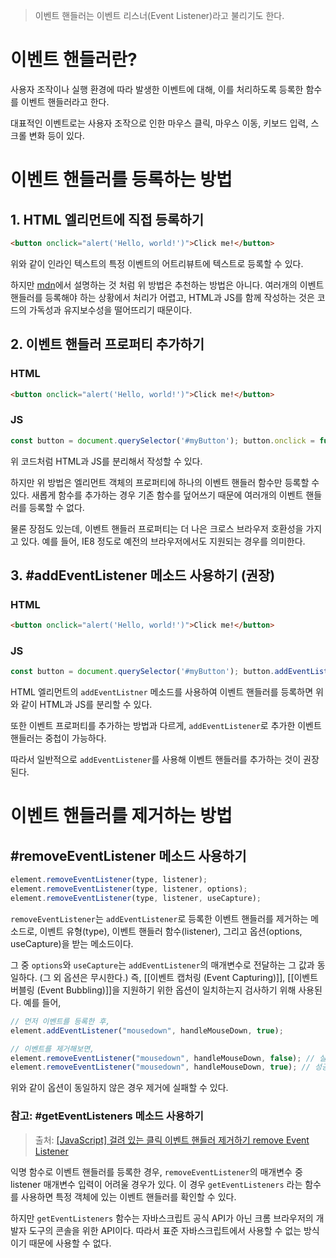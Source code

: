 > 이벤트 핸들러는 이벤트 리스너(Event Listener)라고 불리기도 한다.
# 이벤트 핸들러란?

사용자 조작이나 실행 환경에 따라 발생한 이벤트에 대해, 이를 처리하도록 등록한 함수를 이벤트 핸들러라고 한다.

대표적인 이벤트로는 사용자 조작으로 인한 마우스 클릭, 마우스 이동, 키보드 입력, 스크롤 변화 등이 있다.
# 이벤트 핸들러를 등록하는 방법

## 1. HTML 엘리먼트에 직접 등록하기

```html
<button onclick="alert('Hello, world!')">Click me!</button>
```

위와 같이 인라인 텍스트의 특정 이벤트의 어트리뷰트에 텍스트로 등록할 수 있다.

하지만 [mdn](https://developer.mozilla.org/ko/docs/Learn/JavaScript/Building_blocks/Events)에서 설명하는 것 처럼 위 방법은 추천하는 방법은 아니다. 여러개의 이벤트 핸들러를 등록해야 하는 상황에서 처리가 어렵고, HTML과 JS를 함께 작성하는 것은 코드의 가독성과 유지보수성을 떨어뜨리기 때문이다.

## 2. 이벤트 핸들러 프로퍼티 추가하기
### HTML

```html
<button onclick="alert('Hello, world!')">Click me!</button>
```
### JS

```js
const button = document.querySelector('#myButton'); button.onclick = function() { alert('Hello, world!'); };
```

위 코드처럼 HTML과 JS를 분리해서 작성할 수 있다.

하지만 위 방법은 엘리먼트 객체의 프로퍼티에 하나의 이벤트 핸들러 함수만 등록할 수 있다. 새롭게 함수를 추가하는 경우 기존 함수를 덮어쓰기 때문에 여러개의 이벤트 핸들러를 등록할 수 없다.

물론 장점도 있는데, 이벤트 핸들러 프로퍼티는 더 나은 크로스 브라우저 호환성을 가지고 있다. 예를 들어, IE8 정도로 예전의 브라우저에서도 지원되는 경우를 의미한다.

## 3. #addEventListener 메소드 사용하기 (권장)

### HTML

```html
<button onclick="alert('Hello, world!')">Click me!</button>
```
### JS

```js
const button = document.querySelector('#myButton'); button.addEventListener('click', function() { alert('Hello, world!'); });
```

HTML 엘리먼트의 `addEventListner` 메소드를 사용하여 이벤트 핸들러를 등록하면 위와 같이 HTML과 JS를 분리할 수 있다.

또한 이벤트 프로퍼티를 추가하는 방법과 다르게, `addEventListener`로 추가한 이벤트 핸들러는 중첩이 가능하다.

따라서 일반적으로 `addEventListener`를 사용해 이벤트 핸들러를 추가하는 것이 권장된다.

# 이벤트 핸들러를 제거하는 방법

## #removeEventListener 메소드 사용하기

```js
element.removeEventListener(type, listener);
element.removeEventListener(type, listener, options);
element.removeEventListener(type, listener, useCapture);
```

`removeEventListener`는 `addEventListener`로 등록한 이벤트 핸들러를 제거하는 메소드로, 이벤트 유형(type), 이벤트 핸들러 함수(listener), 그리고 옵션(options, useCapture)을 받는 메소드이다.

그 중 `options`와 `useCapture`는 `addEventListener`의 매개변수로 전달하는 그 값과 동일하다. (그 외 옵션은 무시한다.) 즉, [[이벤트 캡처링 (Event Capturing)]], [[이벤트 버블링 (Event Bubbling)]]을 지원하기 위한 옵션이 일치하는지 검사하기 위해 사용된다. 예를 들어,

```js
// 먼저 이벤트를 등록한 후,
element.addEventListener("mousedown", handleMouseDown, true);

// 이벤트를 제거해보면,
element.removeEventListener("mousedown", handleMouseDown, false); // 실패
element.removeEventListener("mousedown", handleMouseDown, true); // 성공
```

위와 같이 옵션이 동일하지 않은 경우 제거에 실패할 수 있다.

### 참고: #getEventListeners 메소드 사용하기

> 출처: [[JavaScript] 걸려 있는 클릭 이벤트 핸들러 제거하기 remove Event Listener](https://parksay-dev.tistory.com/110)

익명 함수로 이벤트 핸들러를 등록한 경우, `removeEventListener`의 매개변수 중 listener 매개변수 입력이 어려울 경우가 있다. 이 경우 `getEventListeners` 라는 함수를 사용하면 특정 객체에 있는 이벤트 핸들러를 확인할 수 있다.

하지만 `getEventListeners` 함수는 자바스크립트 공식 API가 아닌 크롬 브라우저의 개발자 도구의 콘솔을 위한 API이다. 따라서 표준 자바스크립트에서 사용할 수 없는 방식이기 때문에 사용할 수 없다.
